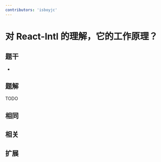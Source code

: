 ```yaml
---
contributors: 'isboyjc'
---
```


# 对 React-Intl 的理解，它的工作原理？


## 题干

- 



## 题解

<!-- ::: details 点我查看题解 -->

  TODO

<!-- ::: -->



## 相同


## 相关


## 扩展


